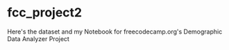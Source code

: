 # fcc_project2

Here's the dataset and my Notebook for freecodecamp.org's Demographic Data Analyzer Project
